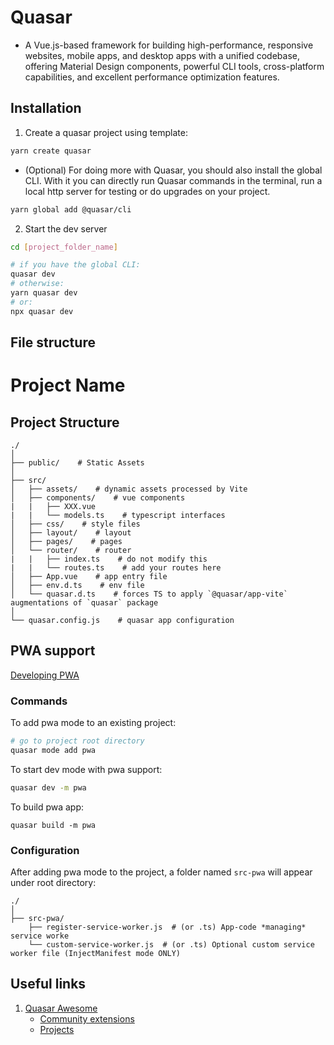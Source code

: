 # Quasar

- A Vue.js-based framework for building high-performance, responsive websites, mobile apps, and desktop apps with a unified codebase, offering Material Design components, powerful CLI tools, cross-platform capabilities, and excellent performance optimization features.

## Installation

1. Create a quasar project using template: 

``` bash
yarn create quasar
```

- (Optional) For doing more with Quasar, you should also install the global CLI. With it you can directly run Quasar commands in the terminal, run a local http server for testing or do upgrades on your project.

``` bash
yarn global add @quasar/cli
```

2. Start the dev server

``` bash
cd [project_folder_name]

# if you have the global CLI:
quasar dev
# otherwise:
yarn quasar dev
# or: 
npx quasar dev
```

## File structure

# Project Name

## Project Structure

```
./
│
├── public/    # Static Assets
│
├── src/
│   ├── assets/    # dynamic assets processed by Vite
│   ├── components/    # vue components
|   |   ├── XXX.vue
|   |   └── models.ts    # typescript interfaces 
│   ├── css/    # style files
│   ├── layout/    # layout
│   ├── pages/    # pages
│   └── router/    # router
|   |   ├── index.ts    # do not modify this
|   |   └── routes.ts    # add your routes here
│   ├── App.vue    # app entry file
│   ├── env.d.ts    # env file
│   └── quasar.d.ts    # forces TS to apply `@quasar/app-vite` augmentations of `quasar` package
│
└── quasar.config.js    # quasar app configuration
```

## PWA support

[Developing PWA](https://quasar.dev/quasar-cli-webpack/developing-pwa/introduction/)

### Commands

To add pwa mode to an existing project:

``` bash
# go to project root directory
quasar mode add pwa
```

To start dev mode with pwa support:

``` bash
quasar dev -m pwa
```

To build pwa app:

```
quasar build -m pwa
```

### Configuration

After adding pwa mode to the project, a folder named `src-pwa` will appear under root directory:

```
./
│
├── src-pwa/
    ├── register-service-worker.js  # (or .ts) App-code *managing* service worke
    └── custom-service-worker.js  # (or .ts) Optional custom service worker file (InjectManifest mode ONLY) 
```

## Useful links

1. [Quasar Awesome](https://github.com/quasarframework/quasar-awesome)
    - [Community extensions](https://github.com/quasarframework/quasar-awesome?tab=readme-ov-file#community-app-extensions)
    - [Projects](https://github.com/quasarframework/quasar-awesome?tab=readme-ov-file#projects-using-quasar)